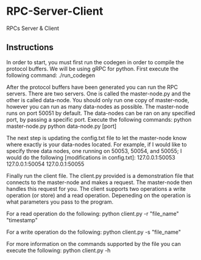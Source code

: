 # RPC-Server-Client
RPCs Server &amp; Client

<h2>Instructions</h2>
In order to start, you must first run the codegen in order to compile
the protocol buffers. We will be using gRPC for python. First execute
the following command:
    ./run_codegen

After the protocol buffers have been generated you can run the RPC
servers. There are two servers. One is called the master-node.py and the
other is called data-node. You should only run one copy of master-node,
however you can run as many data-nodes as possible. The master-node runs
on port 50051 by default. The data-nodes can be ran on any specified
port, by passing a specific port. Execute the following commands:
    python master-node.py
    python data-node.py [port]

The next step is updating the config.txt file to let the master-node
know where exactly is your data-nodes located. For example, if I would
like to specify three data nodes, one running on 50053, 50054, and 50055; I
would do the following [modifications in config.txt]:
    127.0.0.1:50053
    127.0.0.1:50054
    127.0.0.1:50055

Finally run the client file. The client.py provided is a demonstration
file that connects to the master-node and makes a request. The
master-node then handles this request for you. The client supports two
operations a write operation (or store) and a read operation. Depeneding
on the operation is what parameters you pass to the program. 

For a read operation do the following:
    python client.py -r "file_name" "timestamp"

For a write operation do the following:
    python client.py -s "file_name"

For more information on the commands supported by the file you can
execute the following:
    python client.py -h 

